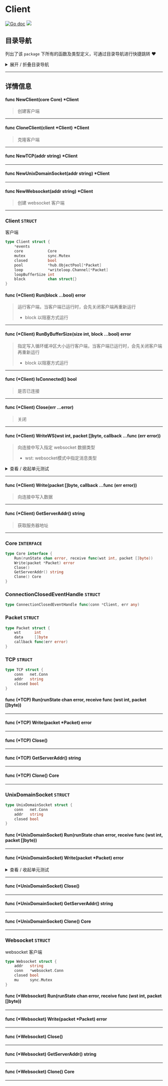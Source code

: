 # Client

[![Go doc](https://img.shields.io/badge/go.dev-reference-brightgreen?logo=go&logoColor=white&style=flat)](https://pkg.go.dev/github.com/kercylan98/minotaur/client)
![](https://img.shields.io/badge/Email-kercylan@gmail.com-green.svg?style=flat)




## 目录导航
列出了该 `package` 下所有的函数及类型定义，可通过目录导航进行快捷跳转 ❤️
<details>
<summary>展开 / 折叠目录导航</summary>


> 包级函数定义

|函数名称|描述
|:--|:--
|[NewClient](#NewClient)|创建客户端
|[CloneClient](#CloneClient)|克隆客户端
|[NewTCP](#NewTCP)|暂无描述...
|[NewUnixDomainSocket](#NewUnixDomainSocket)|暂无描述...
|[NewWebsocket](#NewWebsocket)|创建 websocket 客户端


> 类型定义

|类型|名称|描述
|:--|:--|:--
|`STRUCT`|[Client](#client)|客户端
|`INTERFACE`|[Core](#core)|暂无描述...
|`STRUCT`|[ConnectionClosedEventHandle](#connectionclosedeventhandle)|暂无描述...
|`STRUCT`|[Packet](#packet)|暂无描述...
|`STRUCT`|[TCP](#tcp)|暂无描述...
|`STRUCT`|[UnixDomainSocket](#unixdomainsocket)|暂无描述...
|`STRUCT`|[Websocket](#websocket)|websocket 客户端

</details>


***
## 详情信息
#### func NewClient(core Core)  *Client
<span id="NewClient"></span>
> 创建客户端

***
#### func CloneClient(client *Client)  *Client
<span id="CloneClient"></span>
> 克隆客户端

***
#### func NewTCP(addr string)  *Client
<span id="NewTCP"></span>

***
#### func NewUnixDomainSocket(addr string)  *Client
<span id="NewUnixDomainSocket"></span>

***
#### func NewWebsocket(addr string)  *Client
<span id="NewWebsocket"></span>
> 创建 websocket 客户端

***
### Client `STRUCT`
客户端
```go
type Client struct {
	*events
	core           Core
	mutex          sync.Mutex
	closed         bool
	pool           *hub.ObjectPool[*Packet]
	loop           *writeloop.Channel[*Packet]
	loopBufferSize int
	block          chan struct{}
}
```
#### func (*Client) Run(block ...bool)  error
> 运行客户端，当客户端已运行时，会先关闭客户端再重新运行
>   - block 以阻塞方式运行
***
#### func (*Client) RunByBufferSize(size int, block ...bool)  error
> 指定写入循环缓冲区大小运行客户端，当客户端已运行时，会先关闭客户端再重新运行
>   - block 以阻塞方式运行
***
#### func (*Client) IsConnected()  bool
> 是否已连接
***
#### func (*Client) Close(err ...error)
> 关闭
***
#### func (*Client) WriteWS(wst int, packet []byte, callback ...func (err error))
> 向连接中写入指定 websocket 数据类型
>   - wst: websocket模式中指定消息类型
<details>
<summary>查看 / 收起单元测试</summary>


```go

func TestClient_WriteWS(t *testing.T) {
	var wait sync.WaitGroup
	wait.Add(1)
	srv := server.New(server.NetworkWebsocket)
	srv.RegConnectionReceivePacketEvent(func(srv *server.Server, conn *server.Conn, packet []byte) {
		srv.Shutdown()
	})
	srv.RegStopEvent(func(srv *server.Server) {
		wait.Done()
	})
	srv.RegMessageReadyEvent(func(srv *server.Server) {
		cli := client.NewWebsocket("ws://127.0.0.1:9999")
		cli.RegConnectionOpenedEvent(func(conn *client.Client) {
			conn.WriteWS(2, []byte("Hello"))
		})
		if err := cli.Run(); err != nil {
			panic(err)
		}
	})
	if err := srv.Run(":9999"); err != nil {
		panic(err)
	}
	wait.Wait()
}

```


</details>


***
#### func (*Client) Write(packet []byte, callback ...func (err error))
> 向连接中写入数据
***
#### func (*Client) GetServerAddr()  string
> 获取服务器地址
***
### Core `INTERFACE`

```go
type Core interface {
	Run(runState chan error, receive func(wst int, packet []byte))
	Write(packet *Packet) error
	Close()
	GetServerAddr() string
	Clone() Core
}
```
### ConnectionClosedEventHandle `STRUCT`

```go
type ConnectionClosedEventHandle func(conn *Client, err any)
```
### Packet `STRUCT`

```go
type Packet struct {
	wst      int
	data     []byte
	callback func(err error)
}
```
### TCP `STRUCT`

```go
type TCP struct {
	conn   net.Conn
	addr   string
	closed bool
}
```
#### func (*TCP) Run(runState chan error, receive func (wst int, packet []byte))
***
#### func (*TCP) Write(packet *Packet)  error
***
#### func (*TCP) Close()
***
#### func (*TCP) GetServerAddr()  string
***
#### func (*TCP) Clone()  Core
***
### UnixDomainSocket `STRUCT`

```go
type UnixDomainSocket struct {
	conn   net.Conn
	addr   string
	closed bool
}
```
#### func (*UnixDomainSocket) Run(runState chan error, receive func (wst int, packet []byte))
***
#### func (*UnixDomainSocket) Write(packet *Packet)  error
<details>
<summary>查看 / 收起单元测试</summary>


```go

func TestUnixDomainSocket_Write(t *testing.T) {
	var closed = make(chan struct{})
	srv := server.New(server.NetworkUnix)
	srv.RegConnectionReceivePacketEvent(func(srv *server.Server, conn *server.Conn, packet []byte) {
		t.Log(string(packet))
		conn.Write(packet)
	})
	srv.RegStartFinishEvent(func(srv *server.Server) {
		time.Sleep(time.Second)
		cli := client.NewUnixDomainSocket("./test.sock")
		cli.RegConnectionOpenedEvent(func(conn *client.Client) {
			conn.Write([]byte("Hello~"))
		})
		cli.RegConnectionReceivePacketEvent(func(conn *client.Client, wst int, packet []byte) {
			t.Log(packet)
			closed <- struct{}{}
		})
		if err := cli.Run(); err != nil {
			panic(err)
		}
	})
	go func() {
		if err := srv.Run("./test.sock"); err != nil {
			panic(err)
		}
	}()
	<-closed
	srv.Shutdown()
}

```


</details>


***
#### func (*UnixDomainSocket) Close()
***
#### func (*UnixDomainSocket) GetServerAddr()  string
***
#### func (*UnixDomainSocket) Clone()  Core
***
### Websocket `STRUCT`
websocket 客户端
```go
type Websocket struct {
	addr   string
	conn   *websocket.Conn
	closed bool
	mu     sync.Mutex
}
```
#### func (*Websocket) Run(runState chan error, receive func (wst int, packet []byte))
***
#### func (*Websocket) Write(packet *Packet)  error
***
#### func (*Websocket) Close()
***
#### func (*Websocket) GetServerAddr()  string
***
#### func (*Websocket) Clone()  Core
***
